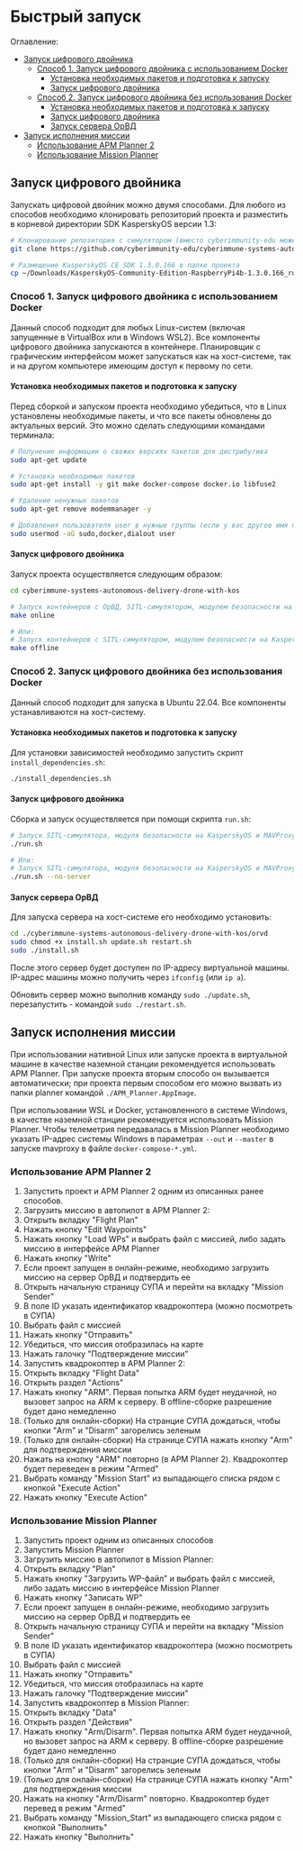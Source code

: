 # Быстрый запуск

Оглавление:

- [Запуск цифрового двойника](#запуск-цифрового-двойника)
  - [Способ 1. Запуск цифрового двойника с использованием Docker](#способ-1-запуск-цифрового-двойника-с-использованием-docker)
    - [Установка необходимых пакетов и подготовка к запуску](#установка-необходимых-пакетов-и-подготовка-к-запуску)
    - [Запуск цифрового двойника](#запуск-цифрового-двойника)
  - [Способ 2. Запуск цифрового двойника без использования Docker](#способ-2-запуск-цифрового-двойника-без-использования-docker)
    - [Установка необходимых пакетов и подготовка к запуску](#установка-необходимых-пакетов-и-подготовка-к-запуску)
    - [Запуск цифрового двойника](#запуск-цифрового-двойника)
    - [Запуск сервера ОрВД](#запуск-сервера-орвд)
- [Запуск исполнения миссии](#запуск-исполнения-миссии)
  - [Использование APM Planner 2](#использование-apm-planner-2)
  - [Использование Mission Planner](#использование-mission-planner)

## Запуск цифрового двойника

Запускать цифровой двойник можно двумя способами. Для любого из способов необходимо клонировать репозиторий проекта и разместить в корневой директории SDK KasperskyOS версии 1.3:

```bash
# Клонирование репозитория с симулятором (вместо cyberimmunity-edu может быть fork)
git clone https://github.com/cyberimmunity-edu/cyberimmune-systems-autonomous-delivery-drone-with-kos.git

# Размещение KasperskyOS CE SDK 1.3.0.166 в папке проекта
cp ~/Downloads/KasperskyOS-Community-Edition-RaspberryPi4b-1.3.0.166_ru.deb cyberimmune-systems-autonomous-delivery-drone-with-kos/
```

### Способ 1. Запуск цифрового двойника с использованием Docker

Данный способ подходит для любых Linux-систем (включая запущенные в VirtualBox или в Windows WSL2).
Все компоненты цифрового двойника запускаются в контейнере. Планировщик с графическим интерфейсом может запускаться как на хост-системе, так и на другом компьютере имеющим доступ к первому по сети.

#### Установка необходимых пакетов и подготовка к запуску

Перед сборкой и запуском проекта необходимо убедиться, что в Linux установлены необходимые пакеты, и что все пакеты обновлены до актуальных версий. Это можно сделать следующими командами терминала:

```bash
# Получение информации о свежих версиях пакетов для дистрибутива
sudo apt-get update

# Установка необходимых пакетов
sudo apt-get install -y git make docker-compose docker.io libfuse2

# Удаление ненужных пакетов
sudo apt-get remove modemmanager -y

# Добавления пользователя user в нужные группы (если у вас другое имя пользователя, используйте его)
sudo usermod -aG sudo,docker,dialout user
```

#### Запуск цифрового двойника

Запуск проекта осуществляется следующим образом:

```bash
cd cyberimmune-systems-autonomous-delivery-drone-with-kos

# Запуск контейнеров с ОрВД, SITL-симулятором, модулем безопасности на KasperskyOS и MAVProxy
make online

# Или:
# Запуск контейнеров с SITL-симулятором, модулем безопасности на KasperskyOS и MAVProxy, без ОрВД
make offline
```

### Способ 2. Запуск цифрового двойника без использования Docker

Данный способ подходит для запуска в Ubuntu 22.04. Все компоненты устанавливаются на хост-систему.

#### Установка необходимых пакетов и подготовка к запуску

Для установки зависимостей необходимо запустить скрипт `install_dependencies.sh`:

```bash
./install_dependencies.sh
```

#### Запуск цифрового двойника

Сборка и запуск осуществляется при помощи скрипта `run.sh`:

```bash
# Запуск SITL-симулятора, модуля безопасности на KasperskyOS и MAVProxy; сервер ОрВД должен быть запущен отдельно
./run.sh

# Или:
# Запуск SITL-симулятора, модуля безопасности на KasperskyOS и MAVProxy; сервер ОрВД не требуется
./run.sh --no-server
```

#### Запуск сервера ОрВД

Для запуска сервера на хост-системе его необходимо установить:

```bash
cd ./cyberimmune-systems-autonomous-delivery-drone-with-kos/orvd
sudo chmod +x install.sh update.sh restart.sh
sudo ./install.sh
```

После этого сервер будет доступен по IP-адресу виртуальной машины. IP-адрес машины можно получить через `ifconfig` (или `ip a`).

Обновить сервер можно выполнив команду `sudo ./update.sh`, перезапустить - командой `sudo ./restart.sh`.

## Запуск исполнения миссии

При использовании нативной Linux или запуске проекта в виртуальной машине в качестве наземной станции рекомендуется использовать APM Planner. При запуске проекта вторым способо он вызывается автоматически; при проекта первым способом его можно вызвать из папки planner командой `./APM_Planner.AppImage`.

При использовании WSL и Docker, установленного в системе Windows, в качестве наземной станции рекомендуется использовать Mission Planner. Чтобы телеметрия передавалась в Mission Planner необходимо указать IP-адрес системы Windows в параметрах `--out` и `--master` в запуске mavproxy в файле `docker-compose-*.yml`.

### Использование APM Planner 2

1. Запустить проект и APM Planner 2 одним из описанных ранее способов.
2. Загрузить миссию в автопилот в APM Planner 2:
  1. Открыть вкладку "Flight Plan"
  2. Нажать кнопку "Edit Waypoints"
  3. Нажать кнопку "Load WPs" и выбрать файл с миссией, либо задать миссию в интерфейсе APM Planner
  4. Нажать кнопку "Write"
3. Если проект запущен в онлайн-режиме, необходимо загрузить миссию на сервер ОрВД и подтвердить ее
  1. Открыть начальную страницу СУПА и перейти на вкладку "Mission Sender"
  2. В поле ID указать идентификатор квадрокоптера (можно посмотреть в СУПА)
  3. Выбрать файл с миссией
  4. Нажать кнопку "Отправить"
  5. Убедиться, что миссия отобразилась на карте
  6. Нажать галочку "Подтверждение миссии"
4. Запустить квадрокоптер в APM Planner 2:
  1. Открыть вкладку "Flight Data"
  2. Открыть раздел "Actions"
  3. Нажать кнопку "ARM". Первая попытка ARM будет неудачной, но вызовет запрос на ARM к серверу. В offline-сборке разрешение будет дано немедленно
  4. (Только для онлайн-сборки) На странцие СУПА дождаться, чтобы кнопки "Arm" и "Disarm" загорелись зеленым
  5. (Только для онлайн-сборки) На странице СУПА нажать кнопку "Arm" для подтверждения миссии
  6. Нажать на кнопку "ARM" повторно (в APM Planner 2). Квадрокоптер будет переведен в режим "Armed"
  7. Выбрать команду "Mission Start" из выпадающего списка рядом с кнопкой "Execute Action"
  8. Нажать кнопку "Execute Action"

### Использование Mission Planner

1. Запустить проект одним из описанных способов
2. Запустить Mission Planner
3. Загрузить миссию в автопилот в Mission Planner:
  1. Открыть вкладку "Plan"
  2. Нажать кнопку "Загрузить WP-файл" и выбрать файл с миссией, либо задать миссию в интерфейсе Mission Planner
  3. Нажать кнопку "Записать WP"
4. Если проект запущен в онлайн-режиме, необходимо загрузить миссию на сервер ОрВД и подтвердить ее
  1. Открыть начальную страницу СУПА и перейти на вкладку "Mission Sender"
  2. В поле ID указать идентификатор квадрокоптера (можно посмотреть в СУПА)
  3. Выбрать файл с миссией
  4. Нажать кнопку "Отправить"
  5. Убедиться, что миссия отобразилась на карте
  6. Нажать галочку "Подтверждение миссии"
5. Запустить квадрокоптер в Mission Planner:
  1. Открыть вкладку "Data"
  2. Открыть раздел "Действия"
  3. Нажать кнопку "Arm/Disarm". Первая попытка ARM будет неудачной, но вызовет запрос на ARM к серверу. В offline-сборке разрешение будет дано немедленно
  4. (Только для онлайн-сборки) На странцие СУПА дождаться, чтобы кнопки "Arm" и "Disarm" загорелись зеленым
  5. (Только для онлайн-сборки) На странице СУПА нажать кнопку "Arm" для подтверждения миссии
  6. Нажать на кнопку "Arm/Disarm" повторно. Квадрокоптер будет перевед в режим "Armed"
  7. Выбрать команду "Mission_Start" из выпадающего списка рядом с кнопкой "Выполнить"
  8. Нажать кнопку "Выполнить"